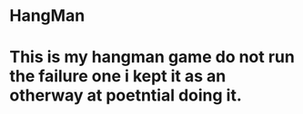 # HangMan

# This is my hangman game do not run the failure one  i kept it as an otherway at poetntial doing it.

